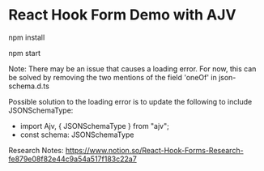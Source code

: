 # React Hook Form Demo with AJV

npm install

npm start

Note: There may be an issue that causes a loading error. For now, this can be solved by removing the two mentions of the field 'oneOf' in json-schema.d.ts

Possible solution to the loading error is to update the following to include JSONSchemaType: 
- import Ajv, { JSONSchemaType } from "ajv";
- const schema: JSONSchemaType<IFormInput> 

Research Notes: https://www.notion.so/React-Hook-Forms-Research-fe879e08f82e44c9a54a517f183c22a7